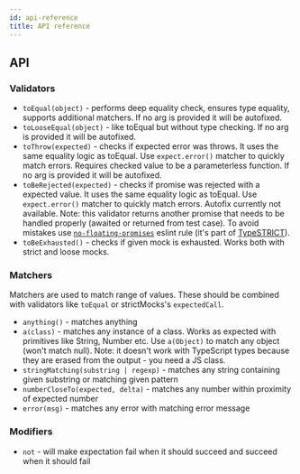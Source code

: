 ```yaml
---
id: api-reference
title: API reference
---
```


## API

### Validators

- `toEqual(object)` - performs deep equality check, ensures type equality,
  supports additional matchers. If no arg is provided it will be autofixed.
- `toLooseEqual(object)` - like toEqual but without type checking. If no arg is
  provided it will be autofixed.
- `toThrow(expected)` - checks if expected error was throws. It uses the same
  equality logic as toEqual. Use `expect.error()` matcher to quickly match
  errors. Requires checked value to be a parameterless function. If no arg is
  provided it will be autofixed.
- `toBeRejected(expected)` - checks if promise was rejected with a expected
  value. It uses the same equality logic as toEqual. Use `expect.error()`
  matcher to quickly match errors. Autofix currently not available. Note: this
  validator returns another promise that needs to be handled properly (awaited
  or returned from test case). To avoid mistakes use
  [`no-floating-promises`](https://github.com/typescript-eslint/typescript-eslint/blob/master/packages/eslint-plugin/docs/rules/no-floating-promises.md)
  eslint rule (it's part of
  [TypeSTRICT](https://github.com/krzkaczor/typestrict)).
- `toBeExhausted()` - checks if given mock is exhausted. Works both with strict
  and loose mocks.

### Matchers

Matchers are used to match range of values. These should be combined with
validators like `toEqual` or strictMocks's `expectedCall`.

- `anything()` - matches anything
- `a(class)` - matches any instance of a class. Works as expected with
  primitives like String, Number etc. Use `a(Object)` to match any object (won't
  match null). Note: it doesn't work with TypeScript types because they are
  erased from the output - you need a JS class.
- `stringMatching(substring | regexp)` - matches any string containing given
  substring or matching given pattern
- `numberCloseTo(expected, delta)` - matches any number within proximity of
  expected number
- `error(msg)` - matches any error with matching error message

### Modifiers

- `not` - will make expectation fail when it should succeed and succeed when it
  should fail
